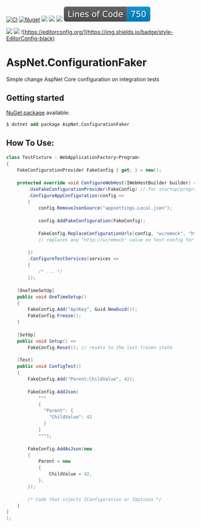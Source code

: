 [![CI](https://github.com/lucasteles/AspNet.ConfigurationFaker/actions/workflows/ci.yml/badge.svg)](https://github.com/lucasteles/AspNet.ConfigurationFaker/actions/workflows/ci.yml)
[![Nuget](https://img.shields.io/nuget/v/AspNet.ConfigurationFaker.svg?style=flat)](https://www.nuget.org/packages/AspNet.ConfigurationFaker)
![](https://raw.githubusercontent.com/lucasteles/AspNet.ConfigurationFaker/badges/badge_linecoverage.svg)
![](https://raw.githubusercontent.com/lucasteles/AspNet.ConfigurationFaker/badges/badge_branchcoverage.svg)
![](https://raw.githubusercontent.com/lucasteles/AspNet.ConfigurationFaker/badges/test_report_badge.svg)
![](https://raw.githubusercontent.com/lucasteles/AspNet.ConfigurationFaker/badges/lines_badge.svg)

![](https://raw.githubusercontent.com/lucasteles/AspNet.ConfigurationFaker/badges/dotnet_version_badge.svg)
![](https://img.shields.io/badge/Lang-C%23-green)
![https://editorconfig.org/](https://img.shields.io/badge/style-EditorConfig-black)

# AspNet.ConfigurationFaker

Simple change AspNet Core configuration on integration tests

## Getting started

[NuGet package](https://www.nuget.org/packages/AspNet.ConfigurationFaker) available:

```ps
$ dotnet add package AspNet.ConfigurationFaker
```

## How To Use:

```csharp
class TestFixture : WebApplicationFactory<Program>
{
    FakeConfigurationProvider FakeConfig { get; } = new();

    protected override void ConfigureWebHost(IWebHostBuilder builder) => builder
        .UseFakeConfigurationProvider(FakeConfig) // for startup/program config mock
        .ConfigureAppConfiguration(config =>
        {
            config.RemoveJsonSource("appsettings.Local.json");

            config.AddFakeConfiguration(FakeConfig);

            FakeConfig.ReplaceConfigurationUrls(config, "wiremock", "http://localhost:1234");
            // replaces any "http://wiremock" value on test config for http://localhost:1234

        })
        .ConfigureTestServices(services =>
        {
            /* ... */
        });

    [OneTimeSetUp]
    public void OneTimeSetup()
    {
        FakeConfig.Add("ApiKey", Guid.NewGuid());
        FakeConfig.Freeze();
    }

    [SetUp]
    public void Setup() =>
        FakeConfig.Reset(); // resets to the last frozen state

    [Test]
    public void ConfigTest()
    {
        FakeConfig.Add("Parent:ChildValue", 42);

        FakeConfig.AddJson(
            """
            {
              "Parent": {
                "ChildValue": 42
              }
            }
            """);

        FakeConfig.AddAsJson(new
        {
            Parent = new
            {
                ChildValue = 42,
            },
        });

        /* Code that injects IConfiguration or IOptions */
    }
}
);
```

